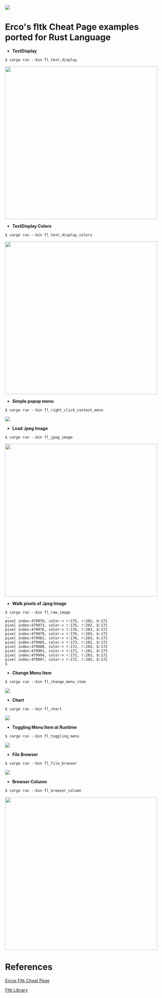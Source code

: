![](thumbs/fltk-icon.gif)
# Erco's fltk Cheat Page examples ported for Rust Language

* **TextDisplay**

```
$ cargo run --bin fl_text_display
```

<img src="thumbs/fl_text_display.png" width="500"/>

* **TextDisplay Colors**

```
$ cargo run --bin fl_text_display_colors
```

<img src="thumbs/fl_text_display_color.png" width="500"/>

* **Simple popup menu**

```
$ cargo run --bin fl_right_click_context_menu
```

![](thumbs/fl_right_click_context_menu.png)

* **Load Jpeg Image**
```
$ cargo run --bin fl_jpeg_image
```

<img src="thumbs/fl_jpeg_image.png" width=500/>

* **Walk pixels of Jpeg Image**
```
$ cargo run --bin fl_raw_image
...
pixel index:479970, color-> r:175, r:202, b:171
pixel index:479973, color-> r:175, r:202, b:171
pixel index:479976, color-> r:176, r:203, b:172
pixel index:479979, color-> r:176, r:203, b:172
pixel index:479982, color-> r:176, r:203, b:172
pixel index:479985, color-> r:173, r:202, b:172
pixel index:479988, color-> r:172, r:203, b:172
pixel index:479991, color-> r:171, r:201, b:173
pixel index:479994, color-> r:172, r:203, b:172
pixel index:479997, color-> r:172, r:203, b:172
$
```

* **Change Menu Item**
```
$ cargo run --bin fl_change_menu_item
```

![](thumbs/fl_change_menu_item.png)

* **Chart**
```
$ cargo run --bin fl_chart
```

![](thumbs/fl_chart.png)

* **Toggling Menu Item at Runtime**
```
$ cargo run --bin fl_toggling_menu
```

![](thumbs/fl_toggling_menu.png)

* **File Browser**
```
$ cargo run --bin fl_file_browser
```

![](thumbs/fl_file_browser.png)

* **Browser Column**
```
$ cargo run --bin fl_browser_column
```

<img src="thumbs/fl_browser_column.png" width=500/>


# References

[Ercos Fltk Cheat Page](http://seriss.com/people/erco/fltk/)

[Fltk Library](https://www.fltk.org/)
